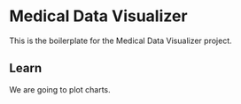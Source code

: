 # Medical Data Visualizer

This is the boilerplate for the Medical Data Visualizer project.

## Learn

We are going to plot charts.